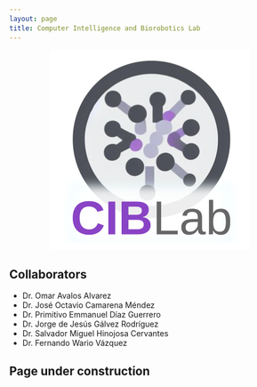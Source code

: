 ```yaml
---
layout: page
title: Computer Intelligence and Biorobotics Lab
---
```


<p align="center">
  <img src="assets/images/ciblab4.png"/>
</p>


##  Collaborators


* Dr. Omar Avalos Alvarez
* Dr. José Octavio Camarena Méndez
* Dr. Primitivo Emmanuel Díaz Guerrero
* Dr. Jorge de Jesús Gálvez Rodríguez
* Dr. Salvador Miguel Hinojosa Cervantes
* Dr. Fernando Wario Vázquez



## Page under construction

